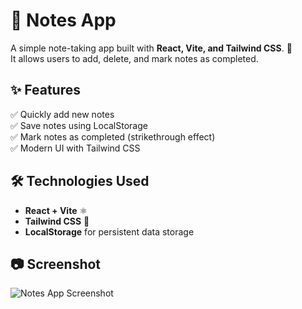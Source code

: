 # 📒 Notes App

A simple note-taking app built with **React, Vite, and Tailwind CSS**. 🚀  
It allows users to add, delete, and mark notes as completed.

## ✨ Features

✅ Quickly add new notes  
✅ Save notes using LocalStorage  
✅ Mark notes as completed (strikethrough effect)  
✅ Modern UI with Tailwind CSS  

## 🛠 Technologies Used

- **React + Vite** ⚛️  
- **Tailwind CSS** 🎨  
- **LocalStorage** for persistent data storage  

## 📷 Screenshot

![Notes App Screenshot](src/assets/screenshot.png)
